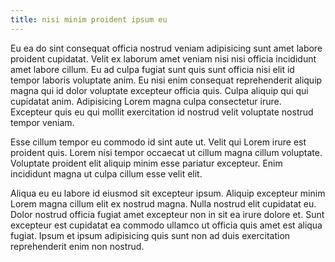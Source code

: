 ```yaml
---
title: nisi minim proident ipsum eu
---
```


Eu ea do sint consequat officia nostrud veniam adipisicing sunt amet labore proident cupidatat. Velit ex laborum amet veniam nisi nisi officia incididunt amet labore cillum. Eu ad culpa fugiat sunt quis sunt officia nisi elit id tempor laboris voluptate anim. Eu nisi enim consequat reprehenderit aliquip magna qui id dolor voluptate excepteur officia quis. Culpa aliquip qui qui cupidatat anim. Adipisicing Lorem magna culpa consectetur irure. Excepteur quis eu qui mollit exercitation id nostrud velit voluptate nostrud tempor veniam.

Esse cillum tempor eu commodo id sint aute ut. Velit qui Lorem irure est proident quis. Lorem nisi tempor occaecat ut cillum magna cillum voluptate. Voluptate proident elit aliquip minim esse pariatur excepteur. Enim incididunt magna ut culpa cillum esse velit elit.

Aliqua eu eu labore id eiusmod sit excepteur ipsum. Aliquip excepteur minim Lorem magna cillum elit ex nostrud magna. Nulla nostrud elit cupidatat eu. Dolor nostrud officia fugiat amet excepteur non in sit ea irure dolore et. Sunt excepteur est cupidatat ea commodo ullamco ut officia quis amet est aliqua fugiat. Ipsum et ipsum adipisicing quis sunt non ad duis exercitation reprehenderit enim non nostrud.